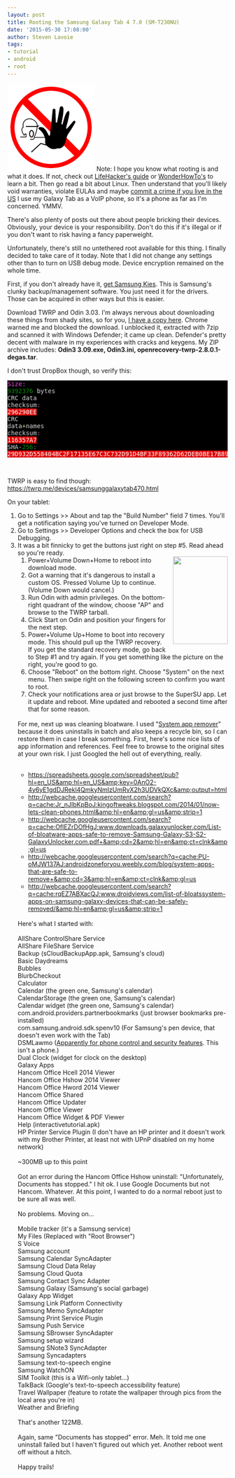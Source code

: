 ```yaml
---
layout: post
title: Rooting the Samsung Galaxy Tab 4 7.0 (SM-T230NU)
date: '2015-05-30 17:08:00'
author: Steven Lavoie
tags:
- tutorial
- android
- root
---
```


![courtesy pixabay.com](/assets/posts/root_galaxy_tablet/halt.png) Note: I hope you know what rooting is and what it does. If not, check out [LifeHacker's guide](http://lifehacker.com/5789397/the-always-up-to-date-guide-to-rooting-any-android-phone) or [WonderHowTo's](http://android.wonderhowto.com/how-to/root-android-our-always-updated-rooting-guide-for-any-phone-tablet-0157124/) to learn a bit. Then go read a bit about Linux. Then understand that you'll likely void warranties, violate EULAs and maybe [commit a crime if you live in the US](http://www.androidpolice.com/2012/10/26/new-dmca-exemptions-allow-rooting-phones-but-not-tablets-unapproved-phone-unlocks-will-be-a-thing-of-the-past/#Can_I_Root_My_Tablet) I use my Galaxy Tab as a VoIP phone, so it's a phone as far as I'm concerned. YMMV.

There's also plenty of posts out there about people bricking their devices. Obviously, your device is your responsibility. Don't do this if it's illegal or if you don't want to risk having a fancy paperweight.
<!--more-->
Unfortunately, there's still no untethered root available for this thing. I finally decided to take care of it today. Note that I did not change any settings other than to turn on USB debug mode. Device encryption remained on the whole time.

First, if you don't already have it, [get Samsung Kies](http://www.samsung.com/us/kies/). This is Samsung's clunky backup/management software. You just need it for the drivers. Those can be acquired in other ways but this is easier.

Download TWRP and Odin 3.03. I'm always nervous about downloading these things from shady sites, so for you, [I have a copy here](https://www.dropbox.com/s/1gzxshqqtjcv17u/tab4root.zip?dl=0). Chrome warned me and blocked the download. I unblocked it, extracted with 7zip and scanned it with Windows Defender; it came up clean. Defender's pretty decent with malware in my experiences with cracks and keygens. My ZIP archive includes: **Odin3 3.09.exe, Odin3.ini, openrecovery-twrp-2.8.0.1-degas.tar**.

I don't trust DropBox though, so verify this:<br /><pre style="background: #000000; color: #d1d1d1;"><span style="color: #e34adc;">Size:</span> <span style="color: #008c00;">9392376</span> bytes<br />CRC data checksum<span style="color: #b060b0;">:</span> <span style="background: #dd0000; color: white;">296290EE</span><br />CRC data<span style="color: #d2cd86;">+</span>names checksum<span style="color: #b060b0;">:</span> <span style="background: #dd0000; color: white;">116357A7</span><br />SHA<span style="color: #d2cd86;">-</span><span style="color: #008c00;">256</span><span style="color: #b060b0;">:</span> <span style="background: #dd0000; color: white;">29D932D558404BC2F17135E67C3C732D91D4BF33F89362D62DEB0BE17B892BF1</span><br /></pre><br /><div>

TWRP is easy to find though: https://twrp.me/devices/samsunggalaxytab470.html

On your tablet:
1. Go to Settings >> About and tap the "Build Number" field 7 times. You'll get a notification saying you've turned on Developer Mode.
2. Go to Settings >> Developer Options and check the box for USB Debugging.
3. It was a bit finnicky to get the buttons just right on step #5. Read ahead so you're ready.<br /><ol><a href="http://4.bp.blogspot.com/-V-TZqT5ROKk/VWpsOOzuNlI/AAAAAAAAUwg/gOKfVmYRCro/s1600/twrp.png" imageanchor="1" style="clear: right; float: right; margin-bottom: 1em; margin-left: 1em; text-align: center;"><img border="0" height="200" src="http://4.bp.blogspot.com/-V-TZqT5ROKk/VWpsOOzuNlI/AAAAAAAAUwg/gOKfVmYRCro/s200/twrp.png" width="125" /></a><li>Power+Volume Down+Home to reboot into download mode.</li><li>Got a warning that it's dangerous to install a custom OS. Pressed Volume Up to continue. (Volume Down would cancel.)</li><li>Run Odin with admin privileges. On the bottom-right quadrant of the window, choose "AP" and browse to the TWRP tarball.</li><li>Click Start on Odin and position your fingers for the next step.</li><li>Power+Volume Up+Home to boot into recovery mode. This should pull up the TWRP recovery. If you get the standard recovery mode, go back to Step #1 and try again. If you get something like the picture on the right, you're good to go.<div class="separator" style="clear: both; text-align: center;"></div></li><li>Choose "Reboot" on the bottom right. Choose "System" on the next menu. Then swipe right on the following screen to confirm you want to root.</li><li>Check your notifications area or just browse to the SuperSU app. Let it update and reboot. Mine updated and rebooted a second time after that for some reason.</li></ol><div><div class="separator" style="clear: both; text-align: center;"><br /></div></div><div>For me, next up was cleaning bloatware. I used "<a href="https://play.google.com/store/apps/details?id=com.jumobile.manager.systemapp&amp;hl=en" target="_blank">System app remover</a>" because it does uninstalls in batch and also keeps a recycle bin, so I can restore them in case I break something. First, here's some nice lists of app information and references. Feel free to browse to the original sites at your own risk. I just Googled the hell out of everything, really.</div><br /><div><ul><li><a href="https://spreadsheets.google.com/spreadsheet/pub?hl=en_US&amp;hl=en_US&amp;key=0AnO2-4y6yE1gdDJRekl4QmkyNmIzUmRvX2h3UDVkQXc&amp;output=html">https://spreadsheets.google.com/spreadsheet/pub?hl=en_US&amp;hl=en_US&amp;key=0AnO2-4y6yE1gdDJRekl4QmkyNmIzUmRvX2h3UDVkQXc&amp;output=html</a></li><li><a href="http://webcache.googleusercontent.com/search?q=cache:Jr_nJIbKpBoJ:kingoftweaks.blogspot.com/2014/01/now-lets-clean-phones.html&amp;hl=en&amp;gl=us&amp;strip=1">http://webcache.googleusercontent.com/search?q=cache:Jr_nJIbKpBoJ:kingoftweaks.blogspot.com/2014/01/now-lets-clean-phones.html&amp;hl=en&amp;gl=us&amp;strip=1</a></li><li><a href="http://webcache.googleusercontent.com/search?q=cache:OflEZrDOfHgJ:www.downloads.galaxyunlocker.com/List-of-bloatware-apps-safe-to-remove-Samsung-Galaxy-S3-S2-GalaxyUnlocker.com.pdf+&amp;cd=2&amp;hl=en&amp;ct=clnk&amp;gl=us">http://webcache.googleusercontent.com/search?q=cache:OflEZrDOfHgJ:www.downloads.galaxyunlocker.com/List-of-bloatware-apps-safe-to-remove-Samsung-Galaxy-S3-S2-GalaxyUnlocker.com.pdf+&amp;cd=2&amp;hl=en&amp;ct=clnk&amp;gl=us</a></li><li><a href="http://webcache.googleusercontent.com/search?q=cache:PU-oMJW137AJ:androidzoneforyou.weebly.com/blog/system-apps-that-are-safe-to-remove+&amp;cd=3&amp;hl=en&amp;ct=clnk&amp;gl=us">http://webcache.googleusercontent.com/search?q=cache:PU-oMJW137AJ:androidzoneforyou.weebly.com/blog/system-apps-that-are-safe-to-remove+&amp;cd=3&amp;hl=en&amp;ct=clnk&amp;gl=us</a></li><li><a href="http://webcache.googleusercontent.com/search?q=cache:rqEZ7ABXacQJ:www.droidviews.com/list-of-bloatssystem-apps-on-samsung-galaxy-devices-that-can-be-safely-removed/&amp;hl=en&amp;gl=us&amp;strip=1">http://webcache.googleusercontent.com/search?q=cache:rqEZ7ABXacQJ:www.droidviews.com/list-of-bloatssystem-apps-on-samsung-galaxy-devices-that-can-be-safely-removed/&amp;hl=en&amp;gl=us&amp;strip=1</a></li></ul></div><div><br /></div><div>Here's what I started with:</div><div><br /></div><div><div>AllShare ControlShare Service</div><div>AllShare FileShare Service</div><div>Backup (sCloudBackupApp.apk, Samsung's cloud)</div><div>Basic Daydreams</div><div>Bubbles</div><div>BlurbCheckout</div><div>Calculator</div><div>Calendar (the green one, Samsung's calendar)</div><div>CalendarStorage (the green one, Samsung's calendar)</div><div>Calendar widget (the green one, Samsung's calendar)</div><div>com.android.providers.partnerbookmarks (just browser bookmarks pre-installed)</div><div>com.samsung.android.sdk.spenv10 (For Samsung's pen device, that doesn't even work with the Tab)</div><div>DSMLawmo (<a href="http://forum.xda-developers.com/galaxy-s2/help/dsmlawmo-dafuq-t1816265" target="_blank">Apparently for phone control and security features</a>. This isn't a phone.)&nbsp;</div><div>Dual Clock (widget for clock on the desktop)</div><div>Galaxy Apps</div><div>Hancom Office Hcell 2014 Viewer</div><div>Hancom Office Hshow 2014 Viewer</div><div>Hancom Office Hword 2014 Viewer</div><div>Hancom Office Shared</div><div>Hancom Office Updater</div><div>Hancom Office Viewer</div><div>Hancom Office Widget &amp; PDF Viewer</div><div>Help (interactivetutorial.apk)</div><div>HP Printer Service Plugin (I don't have an HP printer and it doesn't work with my Brother Printer, at least not with UPnP disabled on my home network)</div><div><br /></div><div>~300MB up to this point</div><div><br /></div><div>Got an error during the Hancom Office Hshow uninstall: "Unfortunately, Documents has stopped." I hit ok. I use Google Documents but not Hancom. Whatever. At this point, I wanted to do a normal reboot just to be sure all was well.</div><div><br /></div><div>No problems. Moving on...</div><div><br /></div><div>Mobile tracker (it's a Samsung service)</div><div>My Files (Replaced with "Root Browser")</div><div>S Voice</div><div>Samsung account</div><div>Samsung Calendar SyncAdapter</div><div>Samsung Cloud Data Relay</div><div>Samsung Cloud Quota</div><div>Samsung Contact Sync Adapter</div><div>Samsung Galaxy (Samsung's social garbage)</div><div>Galaxy App Widget</div><div>Samsung Link Platform Connectivity</div><div>Samsung Memo SyncAdapter</div><div>Samsung Print Service Plugin</div><div>Samsung Push Service</div><div>Samsung SBrowser SyncAdapter</div><div>Samsung setup wizard</div><div>Samsung SNote3 SyncAdapter</div><div>Samsung Syncadapters</div><div>Samsung text-to-speech engine</div><div>Samsung WatchON</div><div>SIM Toolkit (this is a Wifi-only tablet...)</div><div>TalkBack (Google's text-to-speech accessibility feature)</div><div>Travel Wallpaper (feature to rotate the wallpaper through pics from the local area you're in)</div><div>Weather and Briefing</div><div><br /></div><div>That's another 122MB.</div><div><br /></div><div>Again, same "Documents has stopped" error. Meh. It told me one uninstall failed but I haven't figured out which yet. Another reboot went off without a hitch.</div><div><br /></div><div>Happy trails!</div></div>
